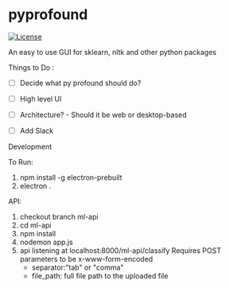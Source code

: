 # pyprofound
[![License](https://img.shields.io/badge/license-BSD-blue.svg)](LICENSE)

An easy to use GUI for sklearn, nltk and other python packages

Things to Do : 
- [ ] Decide what py profound should do?
- [ ] High level UI
- [ ] Architecture? - Should it be web or desktop-based
- [ ] Add Slack


Development 

To Run:

1. npm install -g electron-prebuilt
2. electron .

API:

1. checkout branch ml-api
2. cd ml-api
3. npm install
4. nodemon app.js
5. api listening at localhost:8000/ml-api/classify
   Requires POST parameters to be x-www-form-encoded
   * separator:"tab" or "comma" 
   * file_path: full file path to the uploaded file